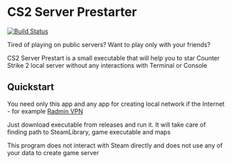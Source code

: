 # CS2 Server Prestarter

[![Build Status](https://github.com/Veritaris/cs2server_prestarter/actions/workflows/release.yml/badge.svg)](https://github.com/emilk/eframe_template/actions?workflow=CI)

Tired of playing on public servers? Want to play only with your friends?  

CS2 Server Prestart is a small executable that will help you to star Counter Strike 2 local server
without any interactions with Terminal or Console

## Quickstart
You need only this app and any app for creating local network if the Internet - for example [Radmin VPN](https://www.radmin-vpn.com/)

Just download executable from releases and run it. It will take care of finding path to SteamLibrary, game executable and maps

This program does not interact with Steam directly and does not use any of your data to create game server 